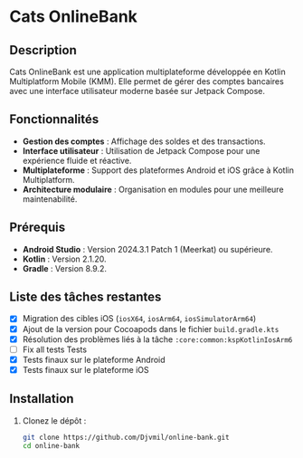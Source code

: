 # Cats OnlineBank

## Description
Cats OnlineBank est une application multiplateforme développée en Kotlin Multiplatform Mobile (KMM). Elle permet de gérer des comptes bancaires avec une interface utilisateur moderne basée sur Jetpack Compose.

## Fonctionnalités
- **Gestion des comptes** : Affichage des soldes et des transactions.
- **Interface utilisateur** : Utilisation de Jetpack Compose pour une expérience fluide et réactive.
- **Multiplateforme** : Support des plateformes Android et iOS grâce à Kotlin Multiplatform.
- **Architecture modulaire** : Organisation en modules pour une meilleure maintenabilité.

## Prérequis
- **Android Studio** : Version 2024.3.1 Patch 1 (Meerkat) ou supérieure.
- **Kotlin** : Version 2.1.20.
- **Gradle** : Version 8.9.2.

## Liste des tâches restantes

- [x] Migration des cibles iOS (`iosX64`, `iosArm64`, `iosSimulatorArm64`)
- [x] Ajout de la version pour Cocoapods dans le fichier `build.gradle.kts`
- [x] Résolution des problèmes liés à la tâche `:core:common:kspKotlinIosArm6`
- [ ] Fix all tests Tests
- [x] Tests finaux sur le plateforme Android
- [x] Tests finaux sur le plateforme iOS

## Installation
1. Clonez le dépôt :
   ```bash
   git clone https://github.com/Djvmil/online-bank.git
   cd online-bank